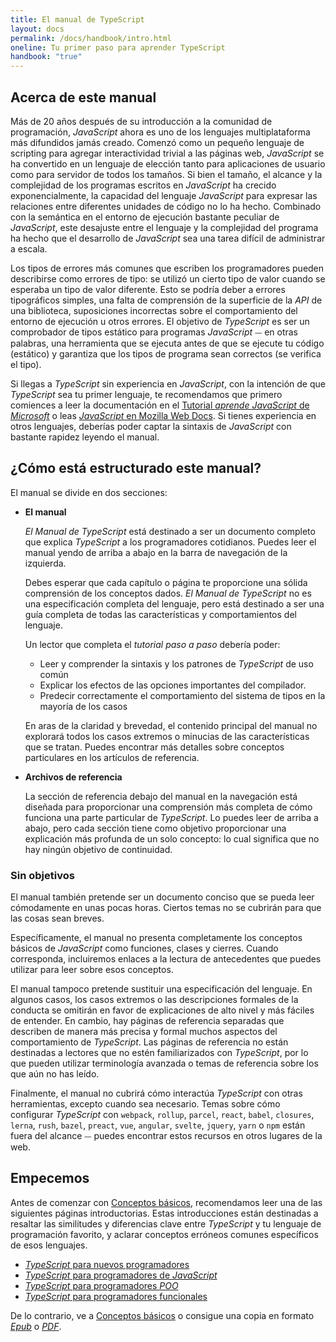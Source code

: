 ```yaml
---
title: El manual de TypeScript
layout: docs
permalink: /docs/handbook/intro.html
oneline: Tu primer paso para aprender TypeScript
handbook: "true"
---
```


## Acerca de este manual

Más de 20 años después de su introducción a la comunidad de programación, *JavaScript* ahora es uno de los lenguajes multiplataforma más difundidos jamás creado. Comenzó como un pequeño lenguaje de scripting para agregar interactividad trivial a las páginas web, *JavaScript* se ha convertido en un lenguaje de elección tanto para aplicaciones de usuario como para servidor de todos los tamaños. Si bien el tamaño, el alcance y la complejidad de los programas escritos en *JavaScript* ha crecido exponencialmente, la capacidad del lenguaje *JavaScript* para expresar las relaciones entre diferentes unidades de código no lo ha hecho. Combinado con la semántica en el entorno de ejecución bastante peculiar de *JavaScript*, este desajuste entre el lenguaje y la complejidad del programa ha hecho que el desarrollo de *JavaScript* sea una tarea difícil de administrar a escala.

Los tipos de errores más comunes que escriben los programadores pueden describirse como errores de tipo: se utilizó un cierto tipo de valor cuando se esperaba un tipo de valor diferente. Esto se podría deber a errores tipográficos simples, una falta de comprensión de la superficie de la *API* de una biblioteca, suposiciones incorrectas sobre el comportamiento del entorno de ejecución u otros errores. El objetivo de *TypeScript* es ser un comprobador de tipos estático para programas *JavaScript* ⏤ en otras palabras, una herramienta que se ejecuta antes de que se ejecute tu código (estático) y garantiza que los tipos de programa sean correctos (se verifica el tipo).

Si llegas a *TypeScript* sin experiencia en *JavaScript*, con la intención de que *TypeScript* sea tu primer lenguaje, te recomendamos que primero comiences a leer la documentación en el [Tutorial *aprende JavaScript* de *Microsoft*](https://docs.microsoft.com/javascript/) o leas [*JavaScript* en Mozilla Web Docs](https://developer.mozilla.org/docs/Web/JavaScript/Guide).
Si tienes experiencia en otros lenguajes, deberías poder captar la sintaxis de *JavaScript* con bastante rapidez leyendo el manual.

## ¿Cómo está estructurado este manual?

El manual se divide en dos secciones:

- **El manual**

  *El Manual de TypeScript* está destinado a ser un documento completo que explica *TypeScript* a los programadores cotidianos. Puedes leer el manual yendo de arriba a abajo en la barra de navegación de la izquierda.

  Debes esperar que cada capítulo o página te proporcione una sólida comprensión de los conceptos dados. *El Manual de TypeScript* no es una especificación completa del lenguaje, pero está destinado a ser una guía completa de todas las características y comportamientos del lenguaje.

  Un lector que completa el *tutorial paso a paso* debería poder:

  - Leer y comprender la sintaxis y los patrones de *TypeScript* de uso común
  - Explicar los efectos de las opciones importantes del compilador.
  - Predecir correctamente el comportamiento del sistema de tipos en la mayoría de los casos

  En aras de la claridad y brevedad, el contenido principal del manual no explorará todos los casos extremos o minucias de las características que se tratan. Puedes encontrar más detalles sobre conceptos particulares en los artículos de referencia.

- **Archivos de referencia**

  La sección de referencia debajo del manual en la navegación está diseñada para proporcionar una comprensión más completa de cómo funciona una parte particular de *TypeScript*. Lo puedes leer de arriba a abajo, pero cada sección tiene como objetivo proporcionar una explicación más profunda de un solo concepto: lo cual significa que no hay ningún objetivo de continuidad.

### Sin objetivos

El manual también pretende ser un documento conciso que se pueda leer cómodamente en unas pocas horas. Ciertos temas no se cubrirán para que las cosas sean breves.

Específicamente, el manual no presenta completamente los conceptos básicos de *JavaScript* como funciones, clases y cierres. Cuando corresponda, incluiremos enlaces a la lectura de antecedentes que puedes utilizar para leer sobre esos conceptos.

El manual tampoco pretende sustituir una especificación del lenguaje. En algunos casos, los casos extremos o las descripciones formales de la conducta se omitirán en favor de explicaciones de alto nivel y más fáciles de entender. En cambio, hay páginas de referencia separadas que describen de manera más precisa y formal muchos aspectos del comportamiento de *TypeScript*. Las páginas de referencia no están destinadas a lectores que no estén familiarizados con *TypeScript*, por lo que pueden utilizar terminología avanzada o temas de referencia sobre los que aún no has leído.

Finalmente, el manual no cubrirá cómo interactúa *TypeScript* con otras herramientas, excepto cuando sea necesario. Temas sobre cómo configurar *TypeScript* con `webpack`, `rollup`, `parcel`, `react`, `babel`, `closures`, `lerna`, `rush`, `bazel`, `preact`, `vue`, `angular`, `svelte`, `jquery`, `yarn` o `npm` están fuera del alcance ⏤ puedes encontrar estos recursos en otros lugares de la web.

## Empecemos

Antes de comenzar con [Conceptos básicos](/docs/handbook/2/basic-types.html), recomendamos leer una de las siguientes páginas introductorias. Estas introducciones están destinadas a resaltar las similitudes y diferencias clave entre *TypeScript* y tu lenguaje de programación favorito, y aclarar conceptos erróneos comunes específicos de esos lenguajes.

- [*TypeScript* para nuevos programadores](/docs/handbook/typescript-from-scratch.html)
- [*TypeScript* para programadores de *JavaScript*](/docs/handbook/typescript-in-5-minutes.html)
- [*TypeScript* para programadores *POO*](/docs/handbook/typescript-in-5-minutes-oop.html)
- [*TypeScript* para programadores funcionales](/docs/handbook/typescript-in-5-minutes-func.html)

De lo contrario, ve a [Conceptos básicos](/docs/handbook/2/basic-types.html) o consigue una copia en formato [*Epub*](/assets/typescript-handbook.epub) o [*PDF*](/assets/typescript-handbook.pdf).
